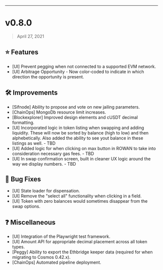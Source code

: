 
----

# v0.8.0
> April 27, 2021

## ⭐ Features

- [UI] Prevent pegging when not connected to a supported EVM network.
- [UI] Arbitrage Opportunity - Now color-coded to indicate in which direction the opportunity is present.

## 🛠 Improvements

- [Sifnode] Ability to propose and vote on new jailing parameters.
- [ChainOps] MongoDb resource limit increases.
- [Blockexplorer] Improved design elements and cUSDT decimal formatting.
- [UI] Incorporated logic in token listing when swapping and adding liquidity. These will now be sorted by balance (high to low) and then alphebetically. Also added the ability to see yout balance in these listings as well. - TBD
- [UI] Added logic for when clicking on max button in ROWAN to take into consideration necessary gas fees. - TBD
- [UI] In swap confirmation screen, built in cleaner UX logic around the way we display numbers. - TBD

## 🐛 Bug Fixes

- [UI] State loader for dispensation.
- [UI] Remove the "select all" functionality when clicking in a field.
- [UI] Token with zero balances would sometimes disappear from the swap options.

## ❓ Miscellaneous

- [UI] Integration of the Playwright test framework.
- [UI] Amount API for appropriate decimal placement across all token types.
- [Peggy] Ability to export the Ethbridge keeper data (required for when migrating to Cosmos 0.42.x).
- [ChainOps] Automated pipeline deployment.
